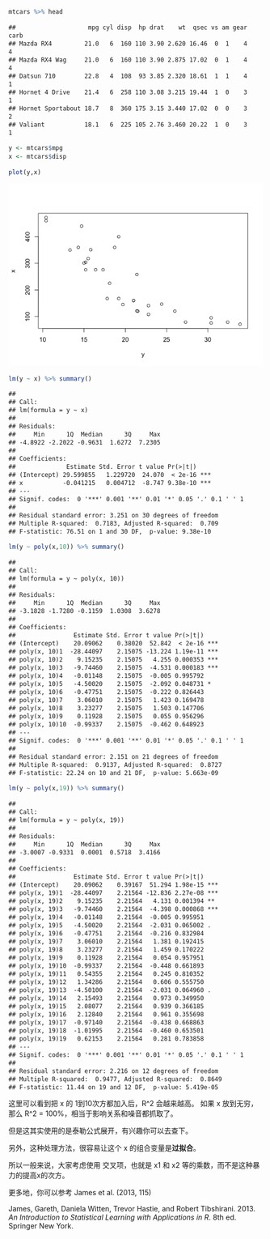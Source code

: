 
``` r
mtcars %>% head
```

    ##                    mpg cyl disp  hp drat    wt  qsec vs am gear carb
    ## Mazda RX4         21.0   6  160 110 3.90 2.620 16.46  0  1    4    4
    ## Mazda RX4 Wag     21.0   6  160 110 3.90 2.875 17.02  0  1    4    4
    ## Datsun 710        22.8   4  108  93 3.85 2.320 18.61  1  1    4    1
    ## Hornet 4 Drive    21.4   6  258 110 3.08 3.215 19.44  1  0    3    1
    ## Hornet Sportabout 18.7   8  360 175 3.15 3.440 17.02  0  0    3    2
    ## Valiant           18.1   6  225 105 2.76 3.460 20.22  1  0    3    1

``` r
y <- mtcars$mpg
x <- mtcars$disp
```

``` r
plot(y,x)
```

![](poly-regression_files/figure-gfm/unnamed-chunk-4-1.png)<!-- -->

``` r
lm(y ~ x) %>% summary()
```

    ## 
    ## Call:
    ## lm(formula = y ~ x)
    ## 
    ## Residuals:
    ##     Min      1Q  Median      3Q     Max 
    ## -4.8922 -2.2022 -0.9631  1.6272  7.2305 
    ## 
    ## Coefficients:
    ##              Estimate Std. Error t value Pr(>|t|)    
    ## (Intercept) 29.599855   1.229720  24.070  < 2e-16 ***
    ## x           -0.041215   0.004712  -8.747 9.38e-10 ***
    ## ---
    ## Signif. codes:  0 '***' 0.001 '**' 0.01 '*' 0.05 '.' 0.1 ' ' 1
    ## 
    ## Residual standard error: 3.251 on 30 degrees of freedom
    ## Multiple R-squared:  0.7183, Adjusted R-squared:  0.709 
    ## F-statistic: 76.51 on 1 and 30 DF,  p-value: 9.38e-10

``` r
lm(y ~ poly(x,10)) %>% summary()
```

    ## 
    ## Call:
    ## lm(formula = y ~ poly(x, 10))
    ## 
    ## Residuals:
    ##     Min      1Q  Median      3Q     Max 
    ## -3.1828 -1.7280 -0.1159  1.0308  3.6278 
    ## 
    ## Coefficients:
    ##                Estimate Std. Error t value Pr(>|t|)    
    ## (Intercept)    20.09062    0.38020  52.842  < 2e-16 ***
    ## poly(x, 10)1  -28.44097    2.15075 -13.224 1.19e-11 ***
    ## poly(x, 10)2    9.15235    2.15075   4.255 0.000353 ***
    ## poly(x, 10)3   -9.74460    2.15075  -4.531 0.000183 ***
    ## poly(x, 10)4   -0.01148    2.15075  -0.005 0.995792    
    ## poly(x, 10)5   -4.50020    2.15075  -2.092 0.048731 *  
    ## poly(x, 10)6   -0.47751    2.15075  -0.222 0.826443    
    ## poly(x, 10)7    3.06010    2.15075   1.423 0.169478    
    ## poly(x, 10)8    3.23277    2.15075   1.503 0.147706    
    ## poly(x, 10)9    0.11928    2.15075   0.055 0.956296    
    ## poly(x, 10)10  -0.99337    2.15075  -0.462 0.648923    
    ## ---
    ## Signif. codes:  0 '***' 0.001 '**' 0.01 '*' 0.05 '.' 0.1 ' ' 1
    ## 
    ## Residual standard error: 2.151 on 21 degrees of freedom
    ## Multiple R-squared:  0.9137, Adjusted R-squared:  0.8727 
    ## F-statistic: 22.24 on 10 and 21 DF,  p-value: 5.663e-09

``` r
lm(y ~ poly(x,19)) %>% summary()
```

    ## 
    ## Call:
    ## lm(formula = y ~ poly(x, 19))
    ## 
    ## Residuals:
    ##     Min      1Q  Median      3Q     Max 
    ## -3.0007 -0.9331  0.0001  0.5718  3.4166 
    ## 
    ## Coefficients:
    ##                Estimate Std. Error t value Pr(>|t|)    
    ## (Intercept)    20.09062    0.39167  51.294 1.98e-15 ***
    ## poly(x, 19)1  -28.44097    2.21564 -12.836 2.27e-08 ***
    ## poly(x, 19)2    9.15235    2.21564   4.131 0.001394 ** 
    ## poly(x, 19)3   -9.74460    2.21564  -4.398 0.000868 ***
    ## poly(x, 19)4   -0.01148    2.21564  -0.005 0.995951    
    ## poly(x, 19)5   -4.50020    2.21564  -2.031 0.065002 .  
    ## poly(x, 19)6   -0.47751    2.21564  -0.216 0.832984    
    ## poly(x, 19)7    3.06010    2.21564   1.381 0.192415    
    ## poly(x, 19)8    3.23277    2.21564   1.459 0.170222    
    ## poly(x, 19)9    0.11928    2.21564   0.054 0.957951    
    ## poly(x, 19)10  -0.99337    2.21564  -0.448 0.661893    
    ## poly(x, 19)11   0.54355    2.21564   0.245 0.810352    
    ## poly(x, 19)12   1.34286    2.21564   0.606 0.555750    
    ## poly(x, 19)13  -4.50100    2.21564  -2.031 0.064960 .  
    ## poly(x, 19)14   2.15493    2.21564   0.973 0.349950    
    ## poly(x, 19)15   2.08077    2.21564   0.939 0.366185    
    ## poly(x, 19)16   2.12840    2.21564   0.961 0.355698    
    ## poly(x, 19)17  -0.97140    2.21564  -0.438 0.668863    
    ## poly(x, 19)18  -1.01995    2.21564  -0.460 0.653501    
    ## poly(x, 19)19   0.62153    2.21564   0.281 0.783858    
    ## ---
    ## Signif. codes:  0 '***' 0.001 '**' 0.01 '*' 0.05 '.' 0.1 ' ' 1
    ## 
    ## Residual standard error: 2.216 on 12 degrees of freedom
    ## Multiple R-squared:  0.9477, Adjusted R-squared:  0.8649 
    ## F-statistic: 11.44 on 19 and 12 DF,  p-value: 5.419e-05

这里可以看到把 x 的 1到10次方都加入后，R^2 会越来越高。 如果 x 放到无穷，那么 R^2 =
100%，相当于影响关系和噪音都抓取了。

但是这其实使用的是泰勒公式展开，有兴趣你可以去查下。

另外，这种处理方法，很容易让这个 x 的组合变量是**过拟合**。

所以一般来说，大家考虑使用 交叉项，也就是 x1 和 x2 等的乘数，而不是这种暴力的提高x的次方。

更多地，你可以参考 James et al. (2013, 115)

<div id="refs" class="references">

<div id="ref-James2013An">

James, Gareth, Daniela Witten, Trevor Hastie, and Robert Tibshirani.
2013. *An Introduction to Statistical Learning with Applications in R*.
8th ed. Springer New York.

</div>

</div>
